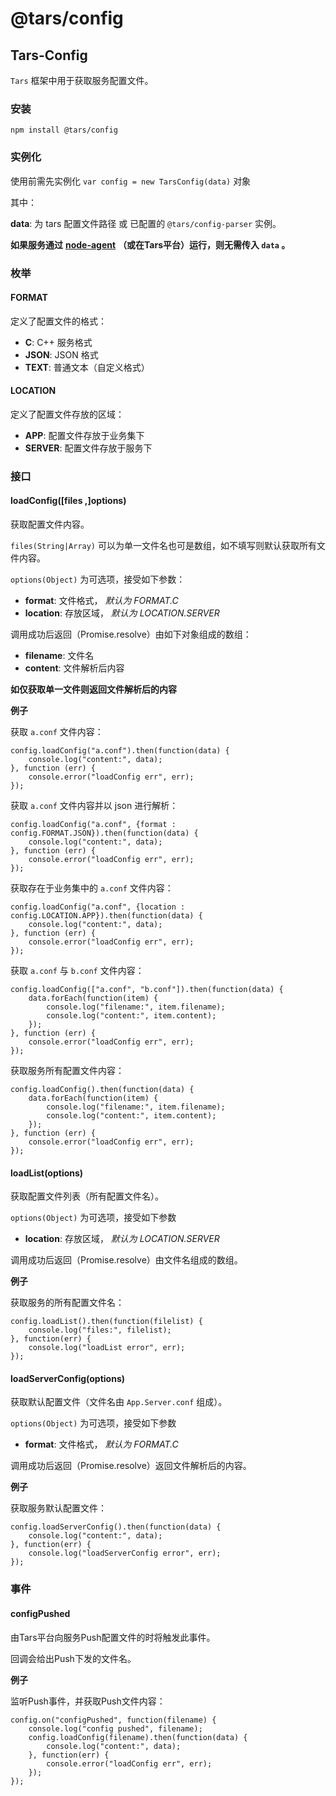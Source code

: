 # @tars/config

## Tars-Config

`Tars` 框架中用于获取服务配置文件。

### 安装

`npm install @tars/config`

### 实例化

使用前需先实例化 `var config = new TarsConfig(data)` 对象

其中：

**data**: 为 tars 配置文件路径 或 已配置的 `@tars/config-parser` 实例。

**如果服务通过** [**node-agent**](https://github.com/tars-node/node-agent) **（或在Tars平台）运行，则无需传入 `data` 。**

### 枚举

#### FORMAT

定义了配置文件的格式：

* **C**: C++ 服务格式
* **JSON**: JSON 格式
* **TEXT**: 普通文本（自定义格式）

#### LOCATION

定义了配置文件存放的区域：

* **APP**: 配置文件存放于业务集下
* **SERVER**: 配置文件存放于服务下

### 接口

#### loadConfig\(\[files ,\]options\)

获取配置文件内容。

`files(String|Array)` 可以为单一文件名也可是数组，如不填写则默认获取所有文件内容。

`options(Object)` 为可选项，接受如下参数：

* **format**: 文件格式， _默认为 FORMAT.C_
* **location**: 存放区域， _默认为 LOCATION.SERVER_

调用成功后返回（Promise.resolve）由如下对象组成的数组：

* **filename**: 文件名
* **content**: 文件解析后内容

**如仅获取单一文件则返回文件解析后的内容**

**例子**

获取 `a.conf` 文件内容：

```text
config.loadConfig("a.conf").then(function(data) {
    console.log("content:", data);
}, function (err) {
    console.error("loadConfig err", err);
});
```

获取 `a.conf` 文件内容并以 json 进行解析：

```text
config.loadConfig("a.conf", {format : config.FORMAT.JSON}).then(function(data) {
    console.log("content:", data);
}, function (err) {
    console.error("loadConfig err", err);
});
```

获取存在于业务集中的 `a.conf` 文件内容：

```text
config.loadConfig("a.conf", {location : config.LOCATION.APP}).then(function(data) {
    console.log("content:", data);
}, function (err) {
    console.error("loadConfig err", err);
});
```

获取 `a.conf` 与 `b.conf` 文件内容：

```text
config.loadConfig(["a.conf", "b.conf"]).then(function(data) {
    data.forEach(function(item) {
        console.log("filename:", item.filename);
        console.log("content:", item.content);
    });
}, function (err) {
    console.error("loadConfig err", err);
});
```

获取服务所有配置文件内容：

```text
config.loadConfig().then(function(data) {
    data.forEach(function(item) {
        console.log("filename:", item.filename);
        console.log("content:", item.content);
    });
}, function (err) {
    console.error("loadConfig err", err);
});
```

#### loadList\(options\)

获取配置文件列表（所有配置文件名）。

`options(Object)` 为可选项，接受如下参数

* **location**: 存放区域， _默认为 LOCATION.SERVER_

调用成功后返回（Promise.resolve）由文件名组成的数组。

**例子**

获取服务的所有配置文件名：

```text
config.loadList().then(function(filelist) {
    console.log("files:", filelist);
}, function(err) {
    console.log("loadList error", err);
});
```

#### loadServerConfig\(options\)

获取默认配置文件（文件名由 `App.Server.conf` 组成）。

`options(Object)` 为可选项，接受如下参数

* **format**: 文件格式， _默认为 FORMAT.C_

调用成功后返回（Promise.resolve）返回文件解析后的内容。

**例子**

获取服务默认配置文件：

```text
config.loadServerConfig().then(function(data) {
    console.log("content:", data);
}, function(err) {
    console.log("loadServerConfig error", err);
});
```

### 事件

#### configPushed

由Tars平台向服务Push配置文件的时将触发此事件。

回调会给出Push下发的文件名。

**例子**

监听Push事件，并获取Push文件内容：

```text
config.on("configPushed", function(filename) {
    console.log("config pushed", filename);
    config.loadConfig(filename).then(function(data) {
        console.log("content:", data);
    }, function(err) {
        console.error("loadConfig err", err);
    });
});
```

